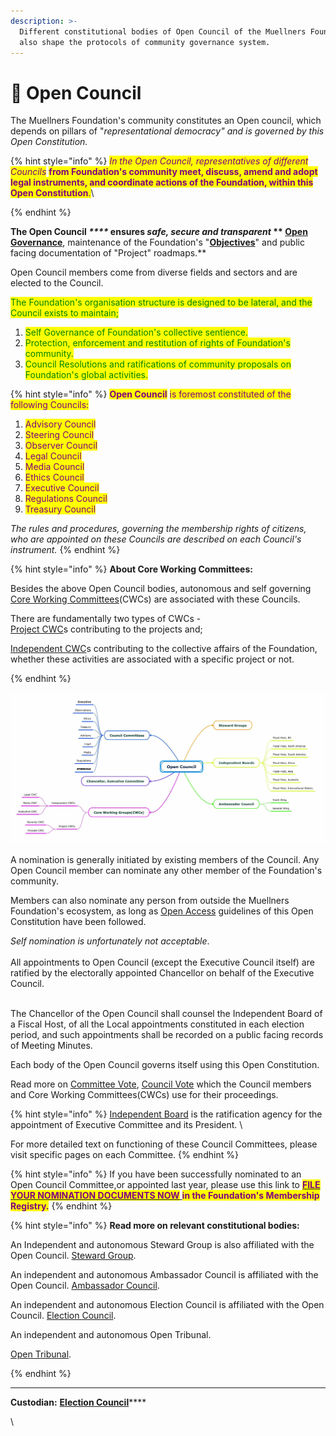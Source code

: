 ```yaml
---
description: >-
  Different constitutional bodies of Open Council of the Muellners Foundation,
  also shape the protocols of community governance system.
---
```


# 🦉 Open Council

The Muellners Foundation's community constitutes an Open council, which depends on pillars of "_representational democracy" and is governed by this Open Constitution._

{% hint style="info" %}
_<mark style="color:purple;">In the Open Council, representatives of different Councils</mark>_ <mark style="color:purple;"></mark><mark style="color:purple;">**from Foundation's community meet, discuss, amend and adopt legal instruments, and coordinate actions of the Foundation, within this Open Constitution**</mark><mark style="color:purple;">.</mark>\

{% endhint %}

**The Open Council **_****_** ensures **_**safe, secure and transparent**_** ** [**Open Governance**](../../charters/open-governance/)**, maintenance of the Foundation's "**[**Objectives**](../../articles/objectives.md)**" and public facing documentation of "Project" roadmaps.**

Open Council members come from diverse fields and sectors and are elected to the Council.&#x20;

<mark style="color:green;">The Foundation's organisation structure is designed to be lateral, and the Council exists to maintain;</mark>

1. <mark style="color:green;">Self Governance of Foundation's collective sentience.</mark>
2. <mark style="color:green;">Protection, enforcement and restitution of rights of Foundation's community.</mark>
3. <mark style="color:green;">Council Resolutions and ratifications of community proposals on Foundation's global activities.</mark>

{% hint style="info" %}
<mark style="color:purple;">**Open Council**</mark> <mark style="color:purple;"></mark><mark style="color:purple;">is foremost constituted of the following Councils:</mark>

<mark style="color:purple;"></mark>

1. <mark style="color:purple;">Advisory Council</mark>&#x20;
2. <mark style="color:purple;">Steering Council</mark>
3. <mark style="color:purple;">Observer Council</mark>
4. <mark style="color:purple;">Legal Council</mark>
5. <mark style="color:purple;">Media Council</mark>
6. <mark style="color:purple;">Ethics Council</mark>
7. <mark style="color:purple;">Executive Council</mark>
8. <mark style="color:purple;">Regulations Council</mark>
9. <mark style="color:purple;">Treasury Council</mark>

_The rules and procedures, governing the membership rights of citizens, who are appointed on these Councils are described on each Council's instrument._&#x20;
{% endhint %}

{% hint style="info" %}
**About Core Working Committees:**

Besides the above Open Council bodies, autonomous and self governing [Core Working Committees](../core-working-committee/)(CWCs) are associated with these Councils.&#x20;

There are fundamentally two types of CWCs - \
[Project CWC](../core-working-committee/project-cwcs.md)s contributing to the projects and;

[Independent CWC](../core-working-committee/independent-cwcs.md)s contributing to the collective affairs of the Foundation, whether these activities are associated with a specific project or not.


{% endhint %}

&#x20;

![Representational Image of constitutional bodies, with inter-linkages w.r.t Open Council ](<../../.gitbook/assets/Image from iOS (1).jpg>)

A nomination is generally initiated by existing members of the Council. Any Open Council member can nominate any other member of the Foundation's community.&#x20;

Members can also nominate any person from outside the Muellners Foundation's ecosystem, as long as [Open Access](../../charters/open-access-charter.md) guidelines of this Open Constitution have been followed.

_Self nomination is unfortunately not acceptable_.  \
\
All appointments to Open Council (except the Executive Council itself) are ratified by the electorally appointed Chancellor on behalf of the Executive Council.&#x20;

\
The Chancellor of the Open Council shall counsel the Independent Board of a Fiscal Host, of all the Local appointments constituted in each election period, and such appointments shall be recorded on a public facing records of Meeting Minutes.&#x20;

Each body of the Open Council governs itself using this Open Constitution.&#x20;

Read more on [Committee Vote](../../charters/open-ballot/committee-vote.md), [Council Vote](../../charters/open-ballot/open-council-vote.md) which the Council members and Core Working Committees(CWCs) use for their proceedings.

{% hint style="info" %}
&#x20;[Independent Board](../../charters/independent-board.md) is the ratification agency for the appointment of Executive Committee and its President. \


For more detailed text on functioning of these Council Committees, please visit specific pages on each Committee.
{% endhint %}

{% hint style="info" %}
If you have been successfully nominated to an Open Council Committee,or appointed last year, please use this link to [<mark style="color:purple;">**FILE YOUR NOMINATION DOCUMENTS NOW**</mark> ](https://share.hsforms.com/1bhIlvatsSpmJO9ApiMMkyg3xaqh)<mark style="color:purple;">**in the Foundation's Membership Registry.**</mark>
{% endhint %}

{% hint style="info" %}
**Read more on relevant constitutional bodies:**

An Independent and autonomous Steward Group is also affiliated with the Open Council.   [Steward Group](../steward-group.md).

An independent and autonomous Ambassador Council is affiliated with the Open Council. [Ambassador Council](../ambassador-council.md).

An independent and autonomous Election Council is affiliated with the Open Council. [Election Council](../election-council.md).

An independent and autonomous Open Tribunal.

[Open Tribunal](../open-tribunal.md).


{% endhint %}

****

**Custodian:** [**Election Council**](../election-council.md)****

\

